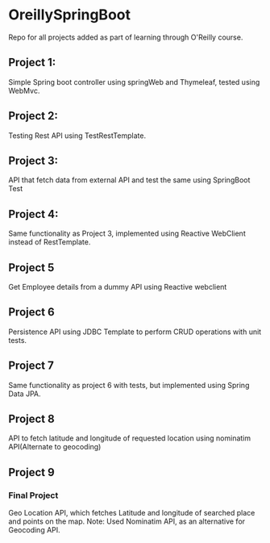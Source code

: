 # OreillySpringBoot
Repo for all projects added as part of learning through O'Reilly course.

## Project 1:
Simple Spring boot controller using springWeb and Thymeleaf, tested using WebMvc.

## Project 2:
Testing Rest API using TestRestTemplate.

## Project 3:
API that fetch data from external API and test the same using SpringBoot Test

## Project 4:
Same  functionality as Project 3, implemented using Reactive WebClient instead of RestTemplate.

## Project 5
Get Employee details from a dummy API using Reactive webclient

## Project 6
Persistence API using JDBC Template to perform CRUD operations with unit tests.

## Project 7
Same functionality as project 6 with tests, but implemented using Spring Data JPA.

## Project 8
API to fetch latitude and longitude of requested location using nominatim API(Alternate to geocoding)

## Project 9 
### Final Project
Geo Location API, which fetches Latitude and longitude of searched place and points on the map.
Note: Used Nominatim API, as an alternative for Geocoding API.
